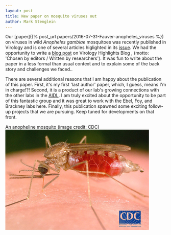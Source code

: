 ```yaml
---
layout: post
title: New paper on mosquito viruses out
author: Mark Stenglein
---
```


Our [paper]({% post_url papers/2016-07-31-Fauver-anopheles_viruses %}) on viruses in wild _Anopheles gambiae_ mosquitoes was recently published in Virology and is one of several articles higlighted in its [issue](http://www.sciencedirect.com/science/journal/00426822/498).  We had the opportunity to write a [blog post](http://www.virologyhighlights.com/sequences-characterized-of-new-viruses-that-infect-anopheles-gambiae/) on Virology Highlights Blog , (motto: 'Chosen by editors / Written by researchers').  It was fun to write about the paper in a less formal than usual context and to explain some of the back story and challenges we faced..

There are several additional reasons that I am happy about the publication of this paper.  First, it's my first 'last author' paper, which, I guess, means I'm in charge!?!  Second, it is a product of our lab's growing connections with the other labs in the [AIDL](http://csu-cvmbs.colostate.edu/academics/mip/aidl/Pages/default.aspx).  I am truly excited about the opportunity to be part of this fantastic group and it was great to work with the Ebel, Foy, and Brackney labs here.  Finally, this publication spawned some exciting follow-up projects that we are pursuing.  Keep tuned for developments on that front.

An anopheline mosquito (image credit: CDC)
![anopheles](/images/anopheles.jpg)

